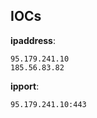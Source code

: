 
## IOCs

__ipaddress__:

```text
95.179.241.10
185.56.83.82
```
__ipport__:

```text
95.179.241.10:443
```